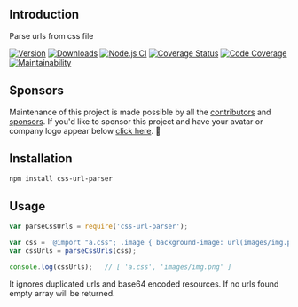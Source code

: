## Introduction
Parse urls from css file

[![Version](https://img.shields.io/npm/v/css-url-parser.svg?style=flat)](https://www.npmjs.org/package/css-url-parser)
[![Downloads](https://img.shields.io/npm/dm/css-url-parser.svg?style=flat)](https://www.npmjs.org/package/css-url-parser)
[![Node.js CI](https://github.com/website-scraper/node-css-url-parser/actions/workflows/node.js.yml/badge.svg?branch=master)](https://github.com/website-scraper/node-css-url-parser/)
[![Coverage Status](https://coveralls.io/repos/website-scraper/node-css-url-parser/badge.svg)](https://coveralls.io/r/website-scraper/node-css-url-parser)
[![Code Coverage](https://qlty.sh/gh/website-scraper/projects/node-css-url-parser/coverage.svg)](https://qlty.sh/gh/website-scraper/projects/node-css-url-parser)
[![Maintainability](https://qlty.sh/gh/website-scraper/projects/node-css-url-parser/maintainability.svg)](https://qlty.sh/gh/website-scraper/projects/node-css-url-parser)

## Sponsors
Maintenance of this project is made possible by all the [contributors](https://github.com/website-scraper/node-css-url-parser/graphs/contributors) and [sponsors](https://github.com/sponsors/s0ph1e).
If you'd like to sponsor this project and have your avatar or company logo appear below [click here](https://github.com/sponsors/s0ph1e). 💖

<!-- sponsors --><!-- sponsors -->

## Installation
```
npm install css-url-parser
```

## Usage
```javascript
var parseCssUrls = require('css-url-parser');

var css = '@import "a.css"; .image { background-image: url(images/img.png); }';
var cssUrls = parseCssUrls(css);

console.log(cssUrls);   // [ 'a.css', 'images/img.png' ]
```

It ignores duplicated urls and base64 encoded resources.
If no urls found empty array will be returned.
